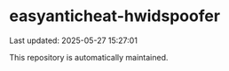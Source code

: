 # easyanticheat-hwidspoofer

Last updated: 2025-05-27 15:27:01

This repository is automatically maintained.
